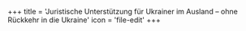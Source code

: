 +++
title = 'Juristische Unterstützung für Ukrainer im Ausland – ohne Rückkehr in die Ukraine'
icon = 'file-edit'
+++